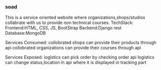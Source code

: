 ### soad
This is a service oriented website where organizations,shops/studios collabrate with us to provide non technical courses.
 TechStack: 
              Frontend:HTML, CSS, JS, BootStrap
              Backend:Django rest
              Database:MongoDB
              
Services Consumed:
    collobrated shops can provide their products through api
    collobrated organizations can provide their courses through api

Services Exposed:
    logistics can pick order by checking order api
    logistics can change status,location in api where it is displayed in tracking part
    
